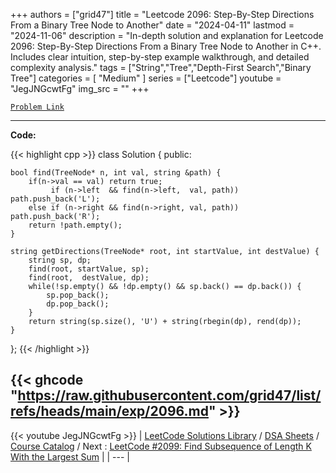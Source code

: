 
+++
authors = ["grid47"]
title = "Leetcode 2096: Step-By-Step Directions From a Binary Tree Node to Another"
date = "2024-04-11"
lastmod = "2024-11-06"
description = "In-depth solution and explanation for Leetcode 2096: Step-By-Step Directions From a Binary Tree Node to Another in C++. Includes clear intuition, step-by-step example walkthrough, and detailed complexity analysis."
tags = ["String","Tree","Depth-First Search","Binary Tree"]
categories = [
    "Medium"
]
series = ["Leetcode"]
youtube = "JegJNGcwtFg"
img_src = ""
+++



[`Problem Link`](https://leetcode.com/problems/step-by-step-directions-from-a-binary-tree-node-to-another/description/)

---
**Code:**

{{< highlight cpp >}}
class Solution {
public:

    bool find(TreeNode* n, int val, string &path) {
        if(n->val == val) return true;
             if (n->left  && find(n->left,  val, path)) path.push_back('L');
        else if (n->right && find(n->right, val, path)) path.push_back('R');
        return !path.empty();
    }

    string getDirections(TreeNode* root, int startValue, int destValue) {
        string sp, dp;
        find(root, startValue, sp);
        find(root,  destValue, dp);
        while(!sp.empty() && !dp.empty() && sp.back() == dp.back()) {
            sp.pop_back();
            dp.pop_back();
        }
        return string(sp.size(), 'U') + string(rbegin(dp), rend(dp));
    }
};
{{< /highlight >}}

{{< ghcode "https://raw.githubusercontent.com/grid47/list/refs/heads/main/exp/2096.md" >}}
---
{{< youtube JegJNGcwtFg >}}
| [LeetCode Solutions Library](https://grid47.xyz/leetcode/) / [DSA Sheets](https://grid47.xyz/sheets/) / [Course Catalog](https://grid47.xyz/courses/) / Next : [LeetCode #2099: Find Subsequence of Length K With the Largest Sum](https://grid47.xyz/leetcode/solution-2099-find-subsequence-of-length-k-with-the-largest-sum/) |
| --- |
